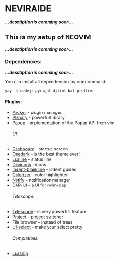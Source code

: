 # NEVIRAIDE

***...desctiption is comming soon...***

## This is my setup of NEOVIM

***...desctiption is comming soon...***

### Dependencies:

***...desctiption is comming soon...***

You can install all dependencies by one command:

```bash
yay -S nodejs pyright djlint bat prettier
```

#### Plugins:

- [Packer](https://github.com/wbthomason/packer.nvim) - plugin manager
- [Plenary](https://github.com/nvim-lua/plenary.nvim) - powerfull library
- [Popup](https://github.com/nvim-lua/popup.nvim) - implementation of the Popup API from vim
  ###### UI:
- [Dashboard](https://github.com/glepnir/dashboard-nvim) - startup screen
- [Onedark](https://github.com/navarasu/onedark.nvim) - is the best theme ever!
- [Lualine]() - status line
- [Devicons](https://github.com/kyazdani42/nvim-web-devicons) - icons
- [Indent-blankline](https://github.com/lukas-reineke/indent-blankline.nvim) - indent guides
- [Colorizer](https://github.com/norcalli/nvim-colorizer.lua) - color highlighter
- [Notify](https://github.com/rcarriga/nvim-notify) - notification manager
- [DAP-UI](https://github.com/rcarriga/nvim-dap-ui) - a UI for nvim-dap
  ###### Telescope:
- [Telescope](https://github.com/nvim-telescope/telescope.nvim) - is very powerfull feature
- [Project](https://github.com/nvim-telescope/telescope-project.nvim) - project switcher
- [File browser](https://github.com/nvim-telescope/telescope-file-browser.nvim) - instead of trees
- [UI-select](https://github.com/nvim-telescope/telescope-ui-select.nvim) - make your select pretty
  ###### Completions:
- [Luasnip](https://github.com/L3MON4D3/LuaSnip)
